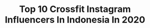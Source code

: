 ---
title: Top 10 Crossfit Instagram Influencers In Indonesia In 2020
description: Identify the most popular Instagram accounts on inBeat.
platform: Instagram
profiles:
  - username: "annesivaasen"
    fullname: >-
      Anne Siv Aasen | NORWAY 🇳🇴
    location: "Indonesia"
    followers: 16999
    engagement: 526
    commentsToLikes: 0.127562
    avatar: "https://scontent-ams4-1.cdninstagram.com/v/t51.2885-19/s320x320/74687596_2180299762075977_3385435978830184448_n.jpg?_nc_ht=scontent-ams4-1.cdninstagram.com&_nc_ohc=Fnr_qHDEKxgAX_lt_mG&oh=d5f3d235cac8e5833cfcf2bf047cf21f&oe=5EB8C45D"
    verified: false
    hashtags: "#meditation, #createyourownmagic, #yogafestival, #yogamodel"
  - username: "nataliayen"
    fullname: >-
      Natalia Yen
    location: "Indonesia"
    followers: 17166
    engagement: 423
    commentsToLikes: 0.022859
    avatar: "https://scontent-lhr8-1.cdninstagram.com/v/t51.2885-19/s320x320/58629986_353566445287949_4111258943316033536_n.jpg?_nc_ht=scontent-lhr8-1.cdninstagram.com&_nc_ohc=goJlx3fgVYwAX-x4aMH&oh=1f96c486b7d1bf921f3037ddf946949a&oe=5EBB2881"
    verified: false
    hashtags: "#heytea, #heyteafruittea, #moistdianesg, #dianegoodhairdays"
  - username: "luciemin"
    fullname: >-
      LUCIE MINÁŘOVÁ
    location: "Indonesia"
    followers: 48344
    engagement: 533
    commentsToLikes: 0.004563
    avatar: "https://scontent-lhr8-1.cdninstagram.com/v/t51.2885-19/s320x320/67350878_865876227124723_4979686577354571776_n.jpg?_nc_ht=scontent-lhr8-1.cdninstagram.com&_nc_ohc=-KdXerTu7C8AX8bm1V_&oh=cf6aa1f6df096d5f7cb5f825449702b6&oe=5EBB57B6"
    verified: false
    hashtags: "#healthcomesfirst, #thehealthytapes, #bananacake, #stronggirls"
  - username: "tyronehermitt17"
    fullname: >-
      Tyrone
    location: "Indonesia"
    followers: 211389
    engagement: 269
    commentsToLikes: 0.010719
    avatar: "https://scontent-ams4-1.cdninstagram.com/v/t51.2885-19/s320x320/84530292_514636095923889_8260473384505180160_n.jpg?_nc_ht=scontent-ams4-1.cdninstagram.com&_nc_ohc=RyPey8M58JAAX8InAyz&oh=adbf1d66e0c8ade429a52dcb4003f0e5&oe=5EB7FE0D"
    verified: false
    hashtags: "#staylean, #tattoos, #artofthewild, #quarantine"
  - username: "wiyona"
    fullname: >-
      Wiyona Yeung
    location: "Indonesia"
    followers: 67615
    engagement: 283
    commentsToLikes: 0.018714
    avatar: "https://scontent-amt2-1.cdninstagram.com/v/t51.2885-19/s320x320/92112177_233712064674776_3509087421562093568_n.jpg?_nc_ht=scontent-amt2-1.cdninstagram.com&_nc_ohc=W6ihT53rYzcAX-kRsYZ&oh=94b519c153d4a233a5d7152aed8b3fbc&oe=5EB79540"
    verified: true
    hashtags: "#315, #lookoftheday, #bekindtoeveryone, #ootd"
  - username: "mehdi.alipour98"
    fullname: >-
      Mehdi Alipour
    location: "Indonesia"
    followers: 2241
    engagement: 2502
    commentsToLikes: 0.088141
    avatar: "https://scontent-ams4-1.cdninstagram.com/v/t51.2885-19/s320x320/91794656_1376673215857994_8779135649509801984_n.jpg?_nc_ht=scontent-ams4-1.cdninstagram.com&_nc_ohc=NPfajChG-00AX8uxWw4&oh=d09bd20b4f3827b8865f55ff00433f41&oe=5EBA009B"
    verified: false
    hashtags: "#speedclimbing, #lader, #facilities, #thoughts"
  - username: "kepinhelmy"
    fullname: >-
      KEPIN HELMY - Hotel Reviewer
    location: "Indonesia"
    followers: 71720
    engagement: 154
    commentsToLikes: 0.140787
    avatar: "https://scontent-ams4-1.cdninstagram.com/v/t51.2885-19/s320x320/69315220_2510885905861170_2094026736982294528_n.jpg?_nc_ht=scontent-ams4-1.cdninstagram.com&_nc_ohc=-7WE7IdGKV4AX9hoI4l&oh=54acbffa57ef74b785fe74cb205e090f&oe=5EB3DAFB"
    verified: false
    hashtags: "#aryadutahotelmakassar, #instafood, #delicious, #healthy"
  - username: "ade_rai"
    fullname: >-
      Ade Rai
    location: "Indonesia"
    followers: 375806
    engagement: 308
    commentsToLikes: 0.026721
    avatar: "https://scontent-lht6-1.cdninstagram.com/v/t51.2885-19/11352047_640666082730969_972068261_a.jpg?_nc_ht=scontent-lht6-1.cdninstagram.com&_nc_ohc=ir0Gki4zJdwAX_en9y3&oh=aa05b34b8afd181a3ae4d957e79dc23a&oe=5EBACEDD"
    verified: true
    hashtags: "#onbeingawoman, #alloneness, #breathing, #soldiers"
  - username: "enjoyyourself.movement"
    fullname: >-
      Mestre.xuxo
    location: "Indonesia"
    followers: 58570
    engagement: 295
    commentsToLikes: 0.029129
    avatar: "https://scontent-amt2-1.cdninstagram.com/v/t51.2885-19/s320x320/67280415_1371093409715939_649961940684111872_n.jpg?_nc_ht=scontent-amt2-1.cdninstagram.com&_nc_ohc=5Gz0w2xo3_UAX8fqS9A&oh=e82adc258529b0b350e4526f048025bc&oe=5EB0A028"
    verified: false
    hashtags: "#reactions, #train, #amor, #acrobatics"
  - username: "juliargds"
    fullname: >-
      Activist.MC.Model.Entrepreneur
    location: "Indonesia"
    followers: 11710
    engagement: 350
    commentsToLikes: 0.120213
    avatar: "https://scontent-bos3-1.cdninstagram.com/v/t51.2885-19/s320x320/87673828_2543748549211067_8539226683390033920_n.jpg?_nc_ht=scontent-bos3-1.cdninstagram.com&_nc_ohc=RXjRWkksMZAAX_O6LNL&oh=ec52d8fa8549ccce33c8157047647919&oe=5EB75C23"
    verified: false
    hashtags: "#activist, #millionairemindset, #manifestingmindset, #lk4km"
---